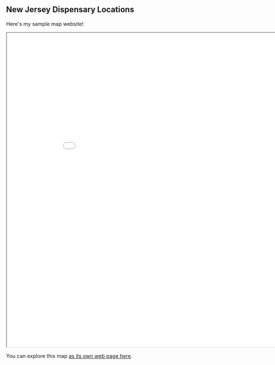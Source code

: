 ## New Jersey Dispensary Locations

Here's my sample map website!

<iframe src="nj_dispensaries.html" height="855" width="905"></iframe>

You can explore this map [as its own web page here](nj_dispensaries.html).
